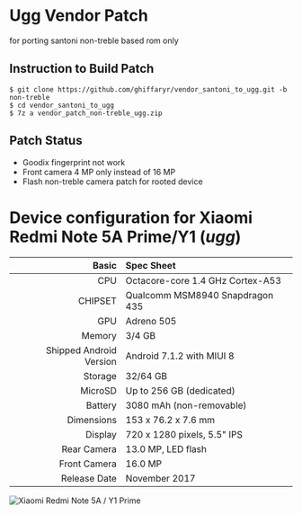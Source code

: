 # Ugg Vendor Patch
for porting santoni non-treble based rom only

## Instruction to Build Patch
```
$ git clone https://github.com/ghiffaryr/vendor_santoni_to_ugg.git -b non-treble
$ cd vendor_santoni_to_ugg
$ 7z a vendor_patch_non-treble_ugg.zip
```
## Patch Status
- Goodix fingerprint not work
- Front camera 4 MP only instead of 16 MP
- Flash non-treble camera patch for rooted device

Device configuration for Xiaomi Redmi Note 5A Prime/Y1 (_ugg_)
=====================================================

Basic   | Spec Sheet
-------:|:-------------------------
CPU     | Octacore-core 1.4 GHz Cortex-A53
CHIPSET | Qualcomm MSM8940 Snapdragon 435
GPU     | Adreno 505
Memory  | 3/4 GB
Shipped Android Version | Android 7.1.2 with MIUI 8
Storage | 32/64 GB
MicroSD | Up to 256 GB (dedicated)
Battery | 3080 mAh (non-removable)
Dimensions | 153 x 76.2 x 7.6 mm
Display | 720 x 1280 pixels, 5.5" IPS
Rear Camera  | 13.0 MP, LED flash
Front Camera | 16.0 MP
Release Date | November 2017

![Xiaomi Redmi Note 5A / Y1 Prime](https://fdn2.gsmarena.com/vv/pics/xiaomi/xiaomi-redmi-note-5a-1.jpg "Xiaomi Redmi Note 5A/Y1 Prime")
